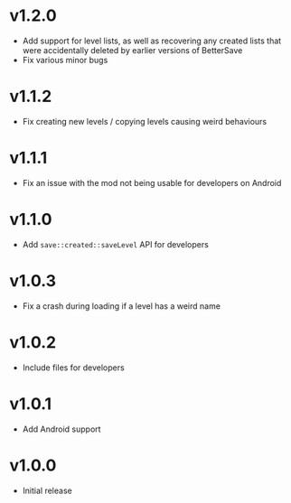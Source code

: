 # v1.2.0
 * Add support for level lists, as well as recovering any created lists that were accidentally deleted by earlier versions of BetterSave
 * Fix various minor bugs

# v1.1.2
 * Fix creating new levels / copying levels causing weird behaviours

# v1.1.1
 * Fix an issue with the mod not being usable for developers on Android

# v1.1.0
 * Add `save::created::saveLevel` API for developers

# v1.0.3
 * Fix a crash during loading if a level has a weird name

# v1.0.2
 * Include files for developers

# v1.0.1
 * Add Android support

# v1.0.0
 * Initial release

